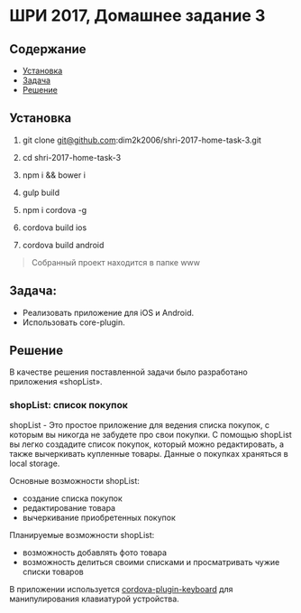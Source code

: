 # ШРИ 2017, Домашнее задание 3

## Содержание

- [Установка](#Установка)
- [Задача](#Задача)
- [Решение](#Решение)

## Установка

1. git clone git@github.com:dim2k2006/shri-2017-home-task-3.git

2. cd shri-2017-home-task-3

3. npm i && bower i

4. gulp build

5. npm i cordova -g

6. cordova build ios

7. cordova build android 

> Собранный проект находится в папке www

## Задача:

- Реализовать приложение для iOS и Android.
- Использовать core-plugin.

## Решение

В качестве решения поставленной задачи было разработано приложения «shopList».

### shopList: список покупок

shopList - Это простое приложение для ведения списка покупок, с которым вы никогда не забудете про свои покупки.
С помощью shopList вы легко создадите список покупок, который можно редактировать, а также вычеркивать купленные товары. 
Данные о покупках храняться в local storage.

Основные возможности shopList:

- создание списка покупок
- редактирование товара
- вычеркивание приобретенных покупок

Планируемые возможности shopList:

- возможность добавлять фото товара
- возможность делиться своими списками и просматривать чужие списки товаров

В приложении используется [cordova-plugin-keyboard](https://www.npmjs.com/package/cordova-plugin-keyboard) для манипулирования клавиатурой устройства.

